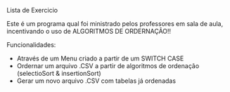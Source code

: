 Lista de Exercicio

Este é um programa qual foi ministrado pelos professores em sala de aula,
incentivando o uso de ALGORITMOS DE ORDERNAÇÃO!! 


Funcionalidades:

* Através de um Menu criado a partir de um SWITCH CASE
* Ordernar um arquivo .CSV a partir de algoritmos de ordenação (selectioSort & insertionSort)
* Gerar um novo arquivo .CSV com tabelas já ordenadas

  

  
